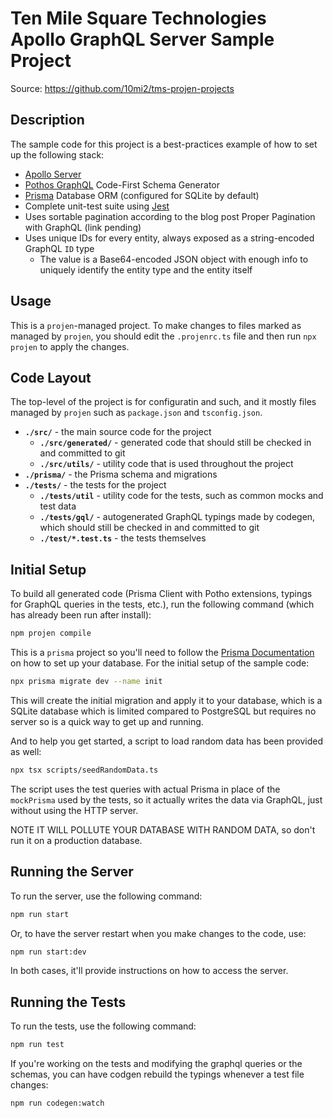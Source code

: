 # Ten Mile Square Technologies Apollo GraphQL Server Sample Project

Source: https://github.com/10mi2/tms-projen-projects

## Description

The sample code for this project is a best-practices example of how to
set up the following stack:

- [Apollo Server](https://www.apollographql.com/docs/apollo-server/)
- [Pothos GraphQL](https://pothos-graphql.dev) Code-First Schema Generator
- [Prisma](https://www.prisma.io) Database ORM (configured for SQLite by default)
- Complete unit-test suite using [Jest](https://jestjs.io)
- Uses sortable pagination according to the blog post Proper Pagination with GraphQL (link pending)
- Uses unique IDs for every entity, always exposed as a string-encoded GraphQL `ID` type
  - The value is a Base64-encoded JSON object with enough info to uniquely identify the entity type and the entity itself

## Usage

This is a `projen`-managed project. To make changes to files marked as managed
by `projen`, you should edit the `.projenrc.ts` file and then run `npx projen`
to apply the changes.

## Code Layout

The top-level of the project is for configuratin and such, and it mostly files managed by `projen` such as
`package.json` and `tsconfig.json`.

- **`./src/`** - the main source code for the project
  - **`./src/generated/`** - generated code that should still be checked in and committed to git
  - **`./src/utils/`** - utility code that is used throughout the project
- **`./prisma/`** - the Prisma schema and migrations
- **`./tests/`** - the tests for the project
  - **`./tests/util`** - utility code for the tests, such as common mocks and test data
  - **`./tests/gql/`** - autogenerated GraphQL typings made by codegen, which should still be checked in and committed
  to git
  - **`./test/*.test.ts`** - the tests themselves

## Initial Setup

To build all generated code (Prisma Client with Potho extensions, typings for GraphQL queries in the tests, etc.), run
the following command (which has already been run after install):

```bash
npm projen compile
```

This is a `prisma` project so you'll need to follow the [Prisma Documentation](https://www.prisma.io/docs/orm/prisma-migrate/getting-started)
on how to set up your database. For the initial setup of the sample code:

```bash
npx prisma migrate dev --name init
```

This will create the initial migration and apply it to your database, which is a SQLite database which is limited
compared to PostgreSQL but requires no server so is a quick way to get up and running.

And to help you get started, a script to load random data has been provided as well:

```bash
npx tsx scripts/seedRandomData.ts
```

The script uses the test queries with actual Prisma in place of the `mockPrisma` used by the tests, so it actually
writes the data via GraphQL, just without using the HTTP server.

NOTE IT WILL POLLUTE YOUR DATABASE WITH RANDOM DATA, so don't run it on a production database.

## Running the Server

To run the server, use the following command:

```bash
npm run start
```

Or, to have the server restart when you make changes to the code, use:
  
```bash 
npm run start:dev
```

In both cases, it'll provide instructions on how to access the server.

## Running the Tests

To run the tests, use the following command:

```bash
npm run test
```

If you're working on the tests and modifying the graphql queries or the schemas, you can have codgen rebuild the typings
whenever a test file changes:
  
```bash
npm run codegen:watch
```